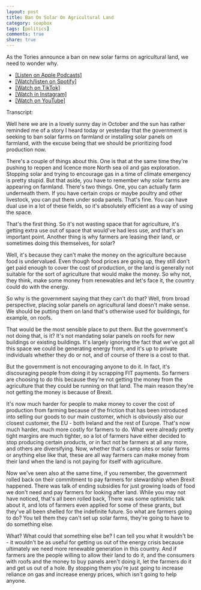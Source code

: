 ```yaml
---
layout: post
title: Ban On Solar On Agricultural Land
category: soapbox
tags: [politics]
comments: true
share: true
---
```


As the Tories announce a ban on new solar farms on agricultural land, we need to wonder
why.

<ul>
<li><a href="https://podcasts.apple.com/gb/podcast/dom-tristrams-soapbox/id1377617516">[Listen on Apple Podcasts]</a></li>
<li><a href="https://open.spotify.com/episode/1bFtKvUOvyLyawtE0TtHad?si=73e50970a285440b">[Watch/listen on Spotify]</a></li>
<li><a href="https://www.tiktok.com/@dominictristram/video/7152920725769161989">[Watch on TikTok]</a></li>
<li><a href="https://www.instagram.com/tv/CjijQ2YskPx/?utm_source=ig_web_copy_link">[Watch in Instagram]</a></li>
<li><a href="https://youtu.be/LulAbd_A-A8">[Watch on YouTube]</a></li>
</ul>

Transcript:

Well here we are in a lovely sunny day in October and the sun has
rather reminded me of a story I heard today or yesterday that the
government is seeking to ban solar farms on farmland or installing
solar panels on farmland, with the excuse being that we should be
prioritizing food production now.

There's a couple of things about this. One is that at the same time they're pushing to
reopen and licence more North sea oil and gas exploration. Stopping solar
and trying to encourage gas in a time of climate emergency is pretty stupid. But that aside,
you have to remember  why solar farms are appearing on farmland. There's two things. One, you can
actually farm underneath them. If you have certain crops or maybe
poultry and other livestock, you can put them under soda panels. That's
fine. You can have dual use in a lot of these fields, so it's absolutely
efficient as a way of using the space.

That's the first thing. So it's not wasting space that for agriculture,
it's getting extra use out of space that would've had less use, and that's an important
point. Another thing is why farmers are leasing their land, or sometimes doing this
themselves, for solar?

Well, it's because they can't make the money on the agriculture because
food is undervalued. Even though food prices are going up, they still
don't get paid enough to cover the cost of production, or the
land is generally not suitable for the sort of agriculture that would
make the money. So why not, they think, make some money from renewables
and let's face it, the country could do with the energy.

So why is the government saying that
they can't do that?  Well, from broad perspective, placing solar panels
on agricultural land doesn't make sense. We should be putting them on
land that's otherwise used for buildings, for example, on roofs.

That would be the most sensible place to put them. But the government's
not doing that, is it? It's not mandating solar panels on roofs for new
buildings or existing buildings. It's largely ignoring the fact
that we've got all this space we could be generating energy from, and
it's up to private individuals whether they do or not, and of course of
there is a cost to that.

But the government is not encouraging anyone to do it. In fact,
it's discouraging people from doing it by scrapping FIT payments. So
farmers are choosing to do this because they're not getting the money from the
agriculture that they could be running on that land. The main reason
they're not getting the money is because of Brexit.

It's now much
harder for people to make money to cover the cost of production from farming
because of the friction that has been introduced into selling our goods
to our main customer, which is obviously also our closest customer, the EU - both Ireland
and the rest of Europe. That's now much
harder, much more costly for farmers to do. What were already pretty tight margins are
much tighter, so a lot of farmers have either decided to stop producing certain products,
or in fact not be farmers at all any more, and others are
diversifying. Now, whether that's camp sites or solar farms or anything
else like that, these are all way farmers can make money from their land
when the land is not paying for itself with agriculture.

Now we've seen also
at the same time, if you remember, the government rolled back on their
commitment to pay farmers for stewardship when Brexit happened. There
was talk of ending subsidies for just growing loads of food we don't
need and pay farmers for looking after land. While you may not have noticed, that's all
been rolled back, There was
some optimistic talk about it, and lots of farmers even applied for some
of these grants, but they've all been shelled for the indefinite future.
So what are farmers going to do? You tell them they can't set up solar
farms, they're going to have to do something else.

What? What could that something else be? I can tell you what it wouldn't
be - it wouldn't be as useful for getting us out of the energy crisis
because ultimately we need more renewable generation in this country.
And if farmers are the people willing to allow their land to do it, and
the consumers with roofs and the money to buy panels aren't doing it, 
let the farmers do it and get us out of a hole. By stopping them you're just going to
increase reliance on gas and increase energy prices, which isn't going to help anyone.
